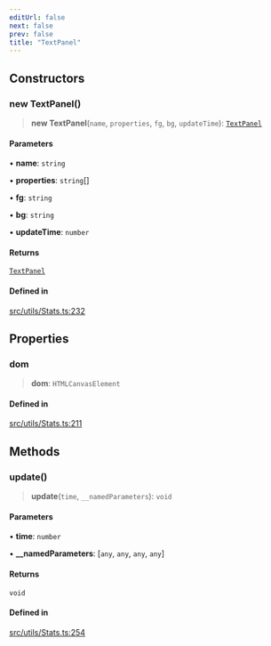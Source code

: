 ```yaml
---
editUrl: false
next: false
prev: false
title: "TextPanel"
---
```


## Constructors

### new TextPanel()

> **new TextPanel**(`name`, `properties`, `fg`, `bg`, `updateTime`): [`TextPanel`](/api/classes/textpanel/)

#### Parameters

• **name**: `string`

• **properties**: `string`[]

• **fg**: `string`

• **bg**: `string`

• **updateTime**: `number`

#### Returns

[`TextPanel`](/api/classes/textpanel/)

#### Defined in

[src/utils/Stats.ts:232](https://github.com/agargaro/three.ez/blob/b06e30e89a1cb80df2de9df7c48590de59a134ce/src/utils/Stats.ts#L232)

## Properties

### dom

> **dom**: `HTMLCanvasElement`

#### Defined in

[src/utils/Stats.ts:211](https://github.com/agargaro/three.ez/blob/b06e30e89a1cb80df2de9df7c48590de59a134ce/src/utils/Stats.ts#L211)

## Methods

### update()

> **update**(`time`, `__namedParameters`): `void`

#### Parameters

• **time**: `number`

• **\_\_namedParameters**: [`any`, `any`, `any`, `any`]

#### Returns

`void`

#### Defined in

[src/utils/Stats.ts:254](https://github.com/agargaro/three.ez/blob/b06e30e89a1cb80df2de9df7c48590de59a134ce/src/utils/Stats.ts#L254)
